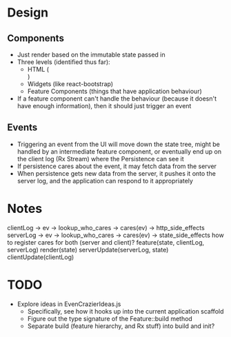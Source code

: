 Design
======

Components
----------
* Just render based on the immutable state passed in
* Three levels (identified thus far):
  * HTML (<div></div>)
  * Widgets (like react-bootstrap)
  * Feature Components (things that have application behaviour)
* If a feature component can't handle the behaviour (because it doesn't have
  enough information), then it should just trigger an event

Events
------
* Triggering an event from the UI will move down the state tree, might be
  handled by an intermediate feature component, or eventually end up on the
  client log (Rx Stream) where the Persistence can see it
* If persistence cares about the event, it may fetch data from the server
* When persistence gets new data from the server, it pushes it onto the server
  log, and the application can respond to it appropriately

Notes
=====
clientLog -> ev -> lookup_who_cares -> cares(ev) -> http_side_effects
serverLog -> ev -> lookup_who_cares -> cares(ev) -> state_side_effects
how to register cares for both (server and client)?
feature(state, clientLog, serverLog)
 render(state)
 serverUpdate(serverLog, state)
 clientUpdate(clientLog)

TODO
====
* Explore ideas in EvenCrazierIdeas.js
  * Specifically, see how it hooks up into the current application scaffold
  * Figure out the type signature of the Feature::build method
  * Separate build (feature hierarchy, and Rx stuff) into build and init?
